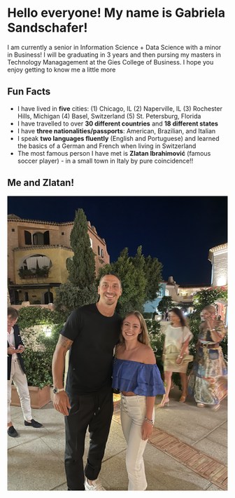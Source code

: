 # Hello everyone! My name is Gabriela Sandschafer!
I am currently a senior in Information Science + Data Science with a minor in Business! 
I will be graduating in 3 years and then pursing my masters in Technology Managagement at the Gies College of Business. 
I hope you enjoy getting to know me a little more

## Fun Facts
- I have lived in **five** cities: (1) Chicago, IL (2) Naperville, IL (3) Rochester Hills, Michigan (4) Basel, Switzerland (5) St. Petersburg, Florida
- I have travelled to over **30 different countries** and **18 different states**
- I have **three nationalities/passports**: American, Brazilian, and Italian
- I speak **two languages fluently** (English and Portuguese) and learned the basics of a German and French when living in Switzerland
- The most famous person I have met is **Zlatan Ibrahimović** (famous soccer player) - in a small town in Italy by pure coincidence!! 


## Me and Zlatan!
![Me and Zlatan!](IMG_2468.jpeg)  

